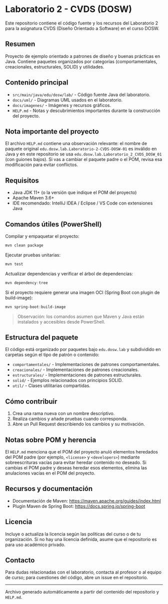 # Laboratorio 2 - CVDS (DOSW)

Este repositorio contiene el código fuente y los recursos del Laboratorio 2 para la asignatura CVDS (Diseño Orientado a Software) en el curso DOSW.

## Resumen

Proyecto de ejemplo orientado a patrones de diseño y buenas prácticas en Java. Contiene paquetes organizados por categorías (comportamentales, creacionales, estructurales, SOLID) y utilidades.

## Contenido principal

- `src/main/java/edu/dosw/lab/` - Código fuente Java del laboratorio.
- `docs/uml/` - Diagramas UML usados en el laboratorio.
- `docs/imagenes/` - Imágenes y recursos gráficos.
- `HELP.md` - Notas y descubrimientos importantes durante la construcción del proyecto.

## Nota importante del proyecto

El archivo `HELP.md` contiene una observación relevante: el nombre de paquete original `edu.dosw.lab.Laboratorio-2-CVDS-DOSW-01` es inválido en Java y en este repositorio se usa `edu.dosw.lab.Laboratorio_2_CVDS_DOSW_01` (con guiones bajos). Si vas a cambiar el paquete padre o el POM, revisa esa modificación para evitar conflictos.

## Requisitos

- Java JDK 11+ (o la versión que indique el POM del proyecto)
- Apache Maven 3.6+
- IDE recomendado: IntelliJ IDEA / Eclipse / VS Code con extensiones Java

## Comandos útiles (PowerShell)

Compilar y empaquetar el proyecto:

```powershell
mvn clean package
```

Ejecutar pruebas unitarias:

```powershell
mvn test
```

Actualizar dependencias y verificar el árbol de dependencias:

```powershell
mvn dependency:tree
```

Si el proyecto requiere generar una imagen OCI (Spring Boot con plugin de build-image):

```powershell
mvn spring-boot:build-image
```

> Observación: los comandos asumen que Maven y Java están instalados y accesibles desde PowerShell.

## Estructura del paquete

El código está organizado por paquetes bajo `edu.dosw.lab` y subdividido en carpetas según el tipo de patrón o contenido:

- `comportamentales/` - Implementaciones de patrones comportamentales.
- `creacionales/` - Implementaciones de patrones creacionales.
- `estructurales/` - Implementaciones de patrones estructurales.
- `solid/` - Ejemplos relacionados con principios SOLID.
- `util/` - Clases utilitarias compartidas.

## Cómo contribuir

1. Crea una rama nueva con un nombre descriptivo.
2. Realiza cambios y añade pruebas cuando corresponda.
3. Abre un Pull Request describiendo los cambios y su motivación.

## Notas sobre POM y herencia

El `HELP.md` menciona que el POM del proyecto anuló elementos heredados del POM padre (por ejemplo, `<license>` y `<developers>`) mediante sobreescrituras vacías para evitar heredar contenido no deseado. Si cambias el POM padre y deseas heredar esos elementos, elimina las anulaciones vacías en el POM del proyecto.

## Recursos y documentación

- Documentación de Maven: https://maven.apache.org/guides/index.html
- Plugin Maven de Spring Boot: https://docs.spring.io/spring-boot

## Licencia

Incluye o actualiza la licencia según las políticas del curso o de tu organización. Si no hay una licencia definida, asume que el repositorio es para uso académico privado.

## Contacto

Para dudas relacionadas con el laboratorio, contacta al profesor o al equipo de curso; para cuestiones del código, abre un issue en el repositorio.

---

Archivo generado automáticamente a partir del contenido del repositorio y `HELP.md`.
